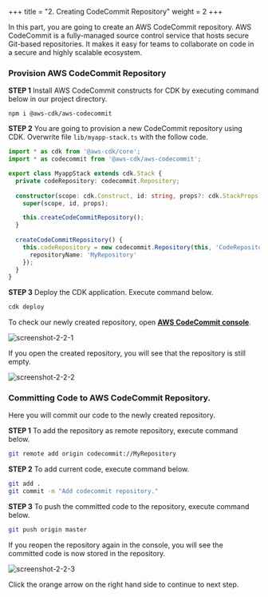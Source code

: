 +++
title = "2. Creating CodeCommit Repository"
weight = 2
+++

In this part, you are going to create an AWS CodeCommit repository. AWS CodeCommit is a fully-managed source control service that hosts secure Git-based repositories. It makes it easy for teams to collaborate on code in a secure and highly scalable ecosystem.

### Provision AWS CodeCommit Repository

**STEP 1** Install AWS CodeCommit constructs for CDK by executing command below in our project directory.

```
npm i @aws-cdk/aws-codecommit
```

**STEP 2** You are going to provision a new CodeCommit repository using CDK. Overwrite file `lib/myapp-stack.ts` with the follow code.

```typescript
import * as cdk from '@aws-cdk/core';
import * as codecommit from '@aws-cdk/aws-codecommit';

export class MyappStack extends cdk.Stack {
  private codeRepository: codecommit.Repository;
  
  constructor(scope: cdk.Construct, id: string, props?: cdk.StackProps) {
    super(scope, id, props);

    this.createCodeCommitRepository();
  }
  
  createCodeCommitRepository() {
    this.codeRepository = new codecommit.Repository(this, 'CodeRepository', {
      repositoryName: 'MyRepository'
    });
  }
}
```

**STEP 3** Deploy the CDK application. Execute command below.
```bash
cdk deploy
```

To check our newly created repository, open [**AWS CodeCommit console**](https://console.aws.amazon.com/codesuite/home).


![screenshot-2-2-1](/aws-cicd-cdk-workshop/images/content/screenshot-2-2-1.png)

If you open the created repository, you will see that the repository is still empty.

![screenshot-2-2-2](/aws-cicd-cdk-workshop/images/content/screenshot-2-2-2.png)

### Committing Code to AWS CodeCommit Repository.

Here you will commit our code to the newly created repository.

**STEP 1** To add the repository as remote repository, execute command below.

```bash
git remote add origin codecommit://MyRepository
```

**STEP 2** To add current code, execute command below.

```bash
git add .
git commit -m "Add codecommit repository."
```

**STEP 3** To push the committed code to the repository, execute command below.

```bash
git push origin master
```

If you reopen the repository again in the console, you will see the committed code is now stored in the repository.

![screenshot-2-2-3](/aws-cicd-cdk-workshop/images/content/screenshot-2-2-3.png)

Click the orange arrow on the right hand side to continue to next step.